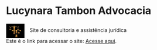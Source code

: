 # Lucynara Tambon Advocacia

<p>
  <img src="https://raw.githubusercontent.com/DanielTambon/L/main/logoLucynara.jpg" alt="Logo" width="50" style="vertical-align:middle; margin-right:10px;">
  Site de consultoria e assistência jurídica <br>
  Este é o link para acessar o site: <a href="https://lucynaratambonadvocacia.pages.net.br">Acesse aqui</a>.
</p>
